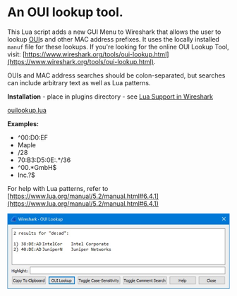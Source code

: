# An OUI lookup tool.

This Lua script adds a new GUI Menu to Wireshark that allows the user to lookup [OUI](https://en.wikipedia.org/wiki/Organizationally_unique_identifier)s and other MAC address prefixes.  It uses the locally installed `manuf` file for these lookups.  If you're looking for the online OUI Lookup Tool, visit: [https://www.wireshark.org/tools/oui-lookup.html](https://www.wireshark.org/tools/oui-lookup.html).

OUIs and MAC address searches should be colon-separated, but searches can include arbitrary text as well as Lua patterns.

**Installation** - place in plugins directory - see [Lua Support in Wireshark](https://www.wireshark.org/docs/wsdg_html_chunked/wsluarm.html)  

[ouilookup.lua](uploads/06f2fb671e5d0b1d27d42e2a45479f5b/ouilookup.lua)

**Examples:**
- ^00:D0:EF
- Maple
- /28
- 70:B3:D5:0E:.*/36
- ^00.*GmbH$
- Inc.?$

For help with Lua patterns, refer to [https://www.lua.org/manual/5.2/manual.html#6.4.1](https://www.lua.org/manual/5.2/manual.html#6.4.1)

![ouilookup](uploads/573a77be178d52ea05f44828612b1a52/ouilookup.jpg)
